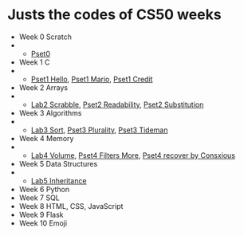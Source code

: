 # Justs the codes of CS50 weeks

- Week 0 Scratch
- - <a href="https://scratch.mit.edu/projects/724738554">Pset0</a>
- Week 1 C
- - <a href="https://github.com/jrmagnus/cs50/blob/main/hello.c">Pset1 Hello</a>, <a href="https://github.com/jrmagnus/cs50/blob/main/mario.c">Pset1 Mario</a>, <a href="https://github.com/jrmagnus/cs50/blob/main/credit.c">Pset1 Credit</a>
- Week 2 Arrays
- - <a href="https://github.com/jrmagnus/cs50/blob/main/scrabble.c">Lab2 Scrabble</a>, <a href="https://github.com/jrmagnus/cs50/blob/main/readability.c">Pset2 Readability</a>, <a href="https://github.com/jrmagnus/cs50/blob/main/substitution.c">Pset2 Substitution</a>
- Week 3 Algorithms
- - <a href="https://submit.cs50.io/check50/4f450d52645a8a80ff6c154d1531da8d7ecaad86">Lab3 Sort</a>, <a href="https://github.com/jrmagnus/cs50/blob/main/plurality.c">Pset3 Plurality</a>, <a href="https://github.com/jrmagnus/cs50/blob/main/tideman.c">Pset3 Tideman</a>
- Week 4 Memory
- - <a href="https://github.com/jrmagnus/cs50/blob/main/volume.c">Lab4 Volume</a>, <a href="https://github.com/jrmagnus/cs50/blob/main/helpers.c">Pset4 Filters More</a>, <a href="https://github.com/consxious/CS50-solution/blob/main/Week%204/recover.c">Pset4 recover by <a href="https://github.com/consxious">Consxious</a>
- Week 5 Data Structures
- - <a href="https://github.com/jrmagnus/cs50/blob/main/inheritance.c">Lab5 Inheritance</a>
- Week 6 Python
- Week 7 SQL
- Week 8 HTML, CSS, JavaScript
- Week 9 Flask
- Week 10 Emoji

